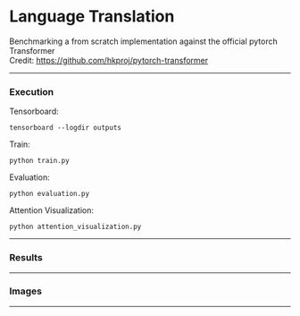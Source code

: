 # Language Translation
Benchmarking a from scratch implementation against the official pytorch Transformer  
Credit: https://github.com/hkproj/pytorch-transformer

---

### Execution
Tensorboard:
```
tensorboard --logdir outputs
```

Train:
```
python train.py
```

Evaluation:
```
python evaluation.py
```

Attention Visualization:
```
python attention_visualization.py
```

---

### Results

---

### Images

---
